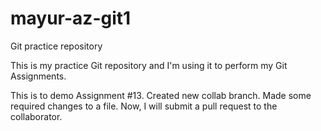 # mayur-az-git1
Git practice repository

This is my practice Git repository and I'm using it to perform my Git Assignments.

This is to demo Assignment #13.
Created new collab branch.
Made some required changes to a file.
Now, I will submit a pull request to the collaborator.
